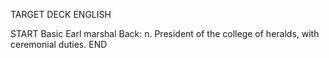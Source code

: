 TARGET DECK
ENGLISH

START
Basic
Earl marshal
Back: n. President of the college of heralds, with ceremonial duties.
END
